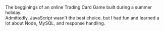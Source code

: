 The begginings of an online Trading Card Game built during a summer holiday.  
Admittedly, JavaScript wasn't the best choice, but I had fun and learned a lot about Node, MySQL, and response handling.

